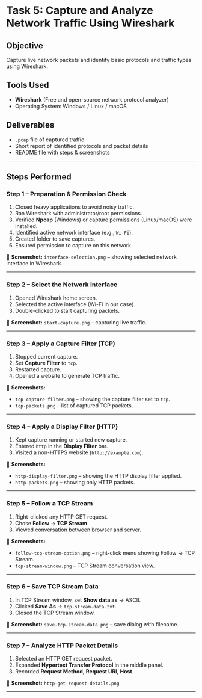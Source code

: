 # Task 5: Capture and Analyze Network Traffic Using Wireshark

## Objective
Capture live network packets and identify basic protocols and traffic types using Wireshark.

## Tools Used
- **Wireshark** (Free and open-source network protocol analyzer)
- Operating System: Windows / Linux / macOS

## Deliverables
- `.pcap` file of captured traffic
- Short report of identified protocols and packet details
- README file with steps & screenshots

---

## Steps Performed

### Step 1 – Preparation & Permission Check
1. Closed heavy applications to avoid noisy traffic.
2. Ran Wireshark with administrator/root permissions.
3. Verified **Npcap** (Windows) or capture permissions (Linux/macOS) were installed.
4. Identified active network interface (e.g., `Wi-Fi`).
5. Created folder to save captures.
6. Ensured permission to capture on this network.

📸 **Screenshot:** `interface-selection.png` – showing selected network interface in Wireshark.

---

### Step 2 – Select the Network Interface
1. Opened Wireshark home screen.
2. Selected the active interface (Wi-Fi in our case).
3. Double-clicked to start capturing packets.

📸 **Screenshot:** `start-capture.png` – capturing live traffic.

---

### Step 3 – Apply a Capture Filter (TCP)
1. Stopped current capture.
2. Set **Capture Filter** to `tcp`.
3. Restarted capture.
4. Opened a website to generate TCP traffic.

📸 **Screenshots:**
- `tcp-capture-filter.png` – showing the capture filter set to `tcp`.
- `tcp-packets.png` – list of captured TCP packets.

---

### Step 4 – Apply a Display Filter (HTTP)
1. Kept capture running or started new capture.
2. Entered `http` in the **Display Filter** bar.
3. Visited a non-HTTPS website (`http://example.com`).

📸 **Screenshots:**
- `http-display-filter.png` – showing the HTTP display filter applied.
- `http-packets.png` – showing only HTTP packets.

---

### Step 5 – Follow a TCP Stream
1. Right-clicked any HTTP GET request.
2. Chose **Follow → TCP Stream**.
3. Viewed conversation between browser and server.

📸 **Screenshots:**
- `follow-tcp-stream-option.png` – right-click menu showing Follow → TCP Stream.
- `tcp-stream-window.png` – TCP Stream conversation view.

---

### Step 6 – Save TCP Stream Data
1. In TCP Stream window, set **Show data as** → ASCII.
2. Clicked **Save As** → `tcp-stream-data.txt`.
3. Closed the TCP Stream window.

📸 **Screenshot:** `save-tcp-stream-data.png` – save dialog with filename.

---

### Step 7 – Analyze HTTP Packet Details
1. Selected an HTTP GET request packet.
2. Expanded **Hypertext Transfer Protocol** in the middle panel.
3. Recorded **Request Method**, **Request URI**, **Host**.

📸 **Screenshot:** `http-get-request-details.png`

---

